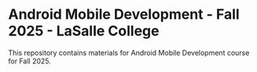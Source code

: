 # Android Mobile Development - Fall 2025 - LaSalle College

This repository contains materials for Android Mobile Development course for Fall 2025.
